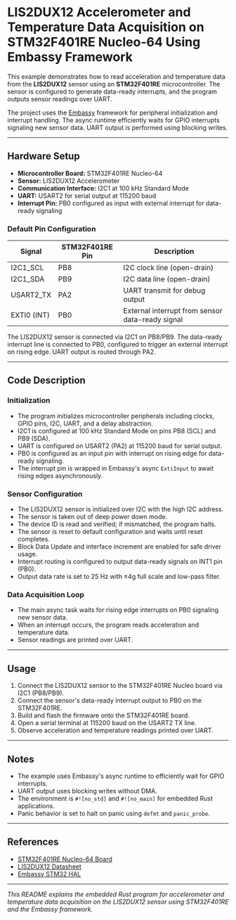 # LIS2DUX12 Accelerometer and Temperature Data Acquisition on STM32F401RE Nucleo-64 Using Embassy Framework

This example demonstrates how to read acceleration and temperature data from the **LIS2DUX12** sensor using an **STM32F401RE** microcontroller. The sensor is configured to generate data-ready interrupts, and the program outputs sensor readings over UART.

The project uses the [Embassy](https://embassy.dev/) framework for peripheral initialization and interrupt handling. The async runtime efficiently waits for GPIO interrupts signaling new sensor data. UART output is performed using blocking writes.

---

## Hardware Setup

- **Microcontroller Board:** STM32F401RE Nucleo-64
- **Sensor:** LIS2DUX12 Accelerometer
- **Communication Interface:** I2C1 at 100 kHz Standard Mode
- **UART:** USART2 for serial output at 115200 baud
- **Interrupt Pin:** PB0 configured as input with external interrupt for data-ready signaling

### Default Pin Configuration

| Signal       | STM32F401RE Pin | Description                      |
|--------------|-----------------|---------------------------------|
| I2C1_SCL     | PB8             | I2C clock line (open-drain)     |
| I2C1_SDA     | PB9             | I2C data line (open-drain)      |
| USART2_TX    | PA2             | UART transmit for debug output  |
| EXTI0 (INT)  | PB0             | External interrupt from sensor data-ready signal |

The LIS2DUX12 sensor is connected via I2C1 on PB8/PB9. The data-ready interrupt line is connected to PB0, configured to trigger an external interrupt on rising edge. UART output is routed through PA2.

---

## Code Description

### Initialization

- The program initializes microcontroller peripherals including clocks, GPIO pins, I2C, UART, and a delay abstraction.
- I2C1 is configured at 100 kHz Standard Mode on pins PB8 (SCL) and PB9 (SDA).
- UART is configured on USART2 (PA2) at 115200 baud for serial output.
- PB0 is configured as an input pin with interrupt on rising edge for data-ready signaling.
- The interrupt pin is wrapped in Embassy's async `ExtiInput` to await rising edges asynchronously.

### Sensor Configuration

- The LIS2DUX12 sensor is initialized over I2C with the high I2C address.
- The sensor is taken out of deep power down mode.
- The device ID is read and verified; if mismatched, the program halts.
- The sensor is reset to default configuration and waits until reset completes.
- Block Data Update and interface increment are enabled for safe driver usage.
- Interrupt routing is configured to output data-ready signals on INT1 pin (PB0).
- Output data rate is set to 25 Hz with ±4g full scale and low-pass filter.

### Data Acquisition Loop

- The main async task waits for rising edge interrupts on PB0 signaling new sensor data.
- When an interrupt occurs, the program reads acceleration and temperature data.
- Sensor readings are printed over UART.

---

## Usage

1. Connect the LIS2DUX12 sensor to the STM32F401RE Nucleo board via I2C1 (PB8/PB9).
2. Connect the sensor's data-ready interrupt output to PB0 on the STM32F401RE.
3. Build and flash the firmware onto the STM32F401RE board.
4. Open a serial terminal at 115200 baud on the USART2 TX line.
5. Observe acceleration and temperature readings printed over UART.

---

## Notes

- The example uses Embassy's async runtime to efficiently wait for GPIO interrupts.
- UART output uses blocking writes without DMA.
- The environment is `#![no_std]` and `#![no_main]` for embedded Rust applications.
- Panic behavior is set to halt on panic using `defmt` and `panic_probe`.

---

## References

- [STM32F401RE Nucleo-64 Board](https://www.st.com/en/evaluation-tools/nucleo-f401re.html)
- [LIS2DUX12 Datasheet](https://www.st.com/resource/en/datasheet/lis2dux12.pdf)
- [Embassy STM32 HAL](https://docs.rs/embassy-stm32)

---

*This README explains the embedded Rust program for accelerometer and temperature data acquisition on the LIS2DUX12 sensor using STM32F401RE and the Embassy framework.*
